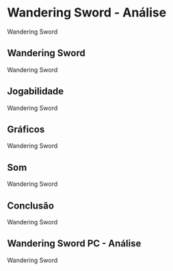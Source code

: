 ---
---

# Wandering Sword - Análise

Wandering Sword

## Wandering Sword

Wandering Sword

## Jogabilidade

Wandering Sword

## Gráficos

Wandering Sword

## Som

Wandering Sword

## Conclusão

Wandering Sword

## Wandering Sword PC - Análise

Wandering Sword
